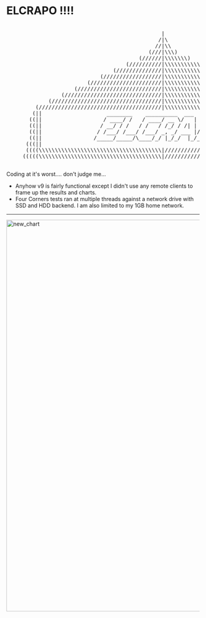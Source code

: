 <h1> ELCRAPO !!!! </h1>
<pre>                                        
                                                |                                                   
                                               /|\                                                  
                                              //|\\                                                 
                                            (///|\\\)                                               
                                         (//////|\\\\\\\)                                           
                                     (//////////|\\\\\\\\\\\)                                       
                                 (//////////////|\\\\\\\\\\\\\\\)                                   
                             (//////////////////|\\\\\\\\\\\\\\\\\\\)                               
                         (//////////////////////|\\\\\\\\\\\\\\\\\\\\\\\)                           
                     (//////////////////////////|\\\\\\\\\\\\\\\\\\\\\\\\\\\)                       
                 (//////////////////////////////|\\\\\\\\\\\\\\\\\\\\\\\\\\\\\\\)                   
             (//////////////////////////////////|\\\\\\\\\\\\\\\\\\\\\\\\\\\\\\\\\\\)               
         (//////////////////////////////////////|\\\\\\\\\\\\\\\\\\\\\\\\\\\\\\\\\\\\\\\)           
        (||                    ________    __________  ___    ____  ____               ||)          
       ((||                   / ____/ /   / ____/ __ \/   |  / __ \/ __ \              ||)          
       ((||                  / __/ / /   / /   / /_/ / /| | / /_/ / / / /              ||)          
       ((||                 / /___/ /___/ /___/ _, _/ ___ |/ ____/ /_/ /               ||)          
       ((||                /_____/_____/\____/_/ |_/_/  |_/_/    \____/                ||))         
      (((||                                                                            ||)))        
      ((((\\\\\\\\\\\\\\\\\\\\\\\\\\\\\\\\\\\\\\|////////////////////////////////////////))))       
     (((((\\\\\\\\\\\\\\\\\\\\\\\\\\\\\\\\\\\\\\|////////////////////////////////////////)))))      

</pre>
Coding at it's worst.... don't judge me...

- Anyhow v9 is fairly functional except I didn't use any remote clients to frame up the results and charts.
- Four Corners tests ran at multiple threads against a network drive with SSD and HDD backend. I am also limited to my 1GB home network.

<hr>


<img width="1273" height="1022" alt="new_chart" src="https://github.com/user-attachments/assets/5012df40-17eb-4b35-a510-b5a36cd24053" />







